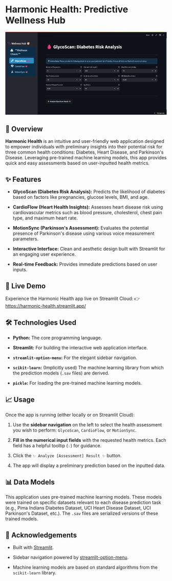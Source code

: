 # Harmonic Health: Predictive Wellness Hub

![Harmonic Health App Screenshot](Webapp.png)

## 🌟 Overview

**Harmonic Health** is an intuitive and user-friendly web application designed to empower individuals with preliminary insights into their potential risk for three common health conditions: Diabetes, Heart Disease, and Parkinson's Disease. Leveraging pre-trained machine learning models, this app provides quick and easy assessments based on user-inputted health metrics.


## ✨ Features

* **GlycoScan (Diabetes Risk Analysis):** Predicts the likelihood of diabetes based on factors like pregnancies, glucose levels, BMI, and age.

* **CardioFlow (Heart Health Insights):** Assesses heart disease risk using cardiovascular metrics such as blood pressure, cholesterol, chest pain type, and maximum heart rate.

* **MotionSync (Parkinson's Assessment):** Evaluates the potential presence of Parkinson's disease using various voice measurement parameters.

* **Interactive Interface:** Clean and aesthetic design built with Streamlit for an engaging user experience.

* **Real-time Feedback:** Provides immediate predictions based on user inputs.

## 🚀 Live Demo

Experience the Harmonic Health app live on Streamlit Cloud:
👉 <https://harmonic-health.streamlit.app/>

## 🛠️ Technologies Used

* **Python:** The core programming language.

* **Streamlit:** For building the interactive web application interface.

* **`streamlit-option-menu`:** For the elegant sidebar navigation.

* **`scikit-learn`:** (Implicitly used) The machine learning library from which the prediction models (`.sav` files) are derived.

* **`pickle`:** For loading the pre-trained machine learning models.


## 📈 Usage

Once the app is running (either locally or on Streamlit Cloud):

1.  Use the **sidebar navigation** on the left to select the health assessment you wish to perform: `GlycoScan`, `CardioFlow`, or `MotionSync`.

2.  **Fill in the numerical input fields** with the requested health metrics. Each field has a helpful tooltip (`💡`) for guidance.

3.  Click the `✨ Analyze [Assessment] Result ✨` button.

4.  The app will display a preliminary prediction based on the inputted data.

## 📊 Data Models

This application uses pre-trained machine learning models. These models were trained on specific datasets relevant to each disease prediction task (e.g., Pima Indians Diabetes Dataset, UCI Heart Disease Dataset, UCI Parkinson's Dataset, etc.). The `.sav` files are serialized versions of these trained models.

## 🙌 Acknowledgements

* Built with [Streamlit](https://streamlit.io/).

* Sidebar navigation powered by [streamlit-option-menu](https://github.com/victoryhb/streamlit-option-menu).

* Machine learning models are based on standard algorithms from the `scikit-learn` library.

